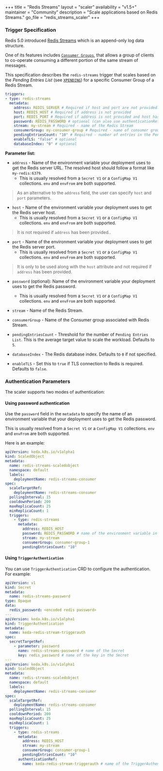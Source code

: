 +++
title = "Redis Streams"
layout = "scaler"
availability = "v1.5+"
maintainer = "Community"
description = "Scale applications based on Redis Streams."
go_file = "redis_streams_scaler"
+++

### Trigger Specification

Redis 5.0 introduced [Redis Streams](https://redis.io/topics/streams-intro) which is an append-only log data structure.

One of its features includes [`Consumer Groups`](https://redis.io/topics/streams-intro#consumer-groups), that allows a group of clients to co-operate consuming a different portion of the same stream of messages.

This specification describes the `redis-streams` trigger that scales based on the *Pending Entries List* (see [`XPENDING`](https://redis.io/commands/xpending)) for a specific Consumer Group of a Redis Stream.


```yaml
triggers:
- type: redis-streams
  metadata:
    address: REDIS_SERVER # Required if host and port are not provided. Format - host:port
    host: REDIS_HOST # Required if address is not provided
    port: REDIS_PORT # Required if address is not provided and host has been provided
    password: REDIS_PASSWORD # optional (can also use authenticationRef)
    stream: my-stream # Required - name of the Redis Stream
    consumerGroup: my-consumer-group # Required - name of consumer group associated with Redis Stream
    pendingEntriesCount: "10" # Required - number of entries in the Pending Entries List for the specified consumer group in the Redis Stream
    enableTLS: "false" # optional
    databaseIndex: "0" # optional
```

**Parameter list:**

- `address` - Name of the environment variable your deployment uses to get the Redis server URL. The resolved host should follow a format like `my-redis:6379`.
   - This is usually resolved from a `Secret V1` or a `ConfigMap V1` collections. `env` and `envFrom` are both supported.

> As an alternative to the `address` field, the user can specify `host` and `port` parameters. 

- `host` - Name of the environment variable your deployment uses to get the Redis server host. 
    - This is usually resolved from a `Secret V1` or a `ConfigMap V1` collections. `env` and `envFrom` are both supported.

> It is not required if `address` has been provided..

- `port` - Name of the environment variable your deployment uses to get the Redis server port. 
   - This is usually resolved from a `Secret V1` or a `ConfigMap V1` collections. `env` and `envFrom` are both supported.

> It is only to be used along with the `host` attribute and not required if `address` has been provided.

- `password` (optional): Name of the environment variable your deployment uses to get the Redis password.
   - This is usually resolved from a `Secret V1` or a `ConfigMap V1` collections. `env` and `envFrom` are both supported.

- `stream` - Name of the Redis Stream.

- `consumerGroup` - Name of the Consumer group associated with Redis Stream.

- `pendingEntriesCount` - Threshold for the number of `Pending Entries List`. This is the average target value to scale the workload. Defaults to `5`.

- `databaseIndex` - The Redis database index. Defaults to `0` if not specified.

- `enableTLS` - Set this to `true` if TLS connection to Redis is required. Defaults to `false`.

### Authentication Parameters

The scaler supports two modes of authentication:

#### Using password authentication

Use the `password` field in the `metadata` to specify the name of an environment variable that your deployment uses to get the Redis password.

This is usually resolved from a `Secret V1` or a `ConfigMap V1` collections. `env` and `envFrom` are both supported.

Here is an example:

```yaml
apiVersion: keda.k8s.io/v1alpha1
kind: ScaledObject
metadata:
  name: redis-streams-scaledobject
  namespace: default
  labels:
    deploymentName: redis-streams-consumer
spec:
  scaleTargetRef:
    deploymentName: redis-streams-consumer
  pollingInterval: 15
  cooldownPeriod: 200
  maxReplicaCount: 25
  minReplicaCount: 1
  triggers:
    - type: redis-streams
      metadata:
        address: REDIS_HOST
        password: REDIS_PASSWORD # name of the environment variable in the Deployment
        stream: my-stream
        consumerGroup: consumer-group-1
        pendingEntriesCount: "10"
```

#### Using `TriggerAuthentication`

You can use `TriggerAuthentication` CRD to configure the authentication. For example:

```yaml
apiVersion: v1
kind: Secret
metadata:
  name: redis-streams-password
type: Opaque
data:
  redis_password: <encoded redis password>
---
apiVersion: keda.k8s.io/v1alpha1
kind: TriggerAuthentication
metadata:
  name: keda-redis-stream-triggerauth
spec:
  secretTargetRef:
    - parameter: password
      name: redis-streams-password # name of the Secret
      key: redis_password # name of the key in the Secret
---
apiVersion: keda.k8s.io/v1alpha1
kind: ScaledObject
metadata:
  name: redis-streams-scaledobject
  namespace: default
  labels:
    deploymentName: redis-streams-consumer
spec:
  scaleTargetRef:
    deploymentName: redis-streams-consumer
  pollingInterval: 15
  cooldownPeriod: 200
  maxReplicaCount: 25
  minReplicaCount: 1
  triggers:
    - type: redis-streams
      metadata:
        address: REDIS_HOST
        stream: my-stream
        consumerGroup: consumer-group-1
        pendingEntriesCount: "10"
      authenticationRef:
        name: keda-redis-stream-triggerauth # name of the TriggerAuthentication resource
```
